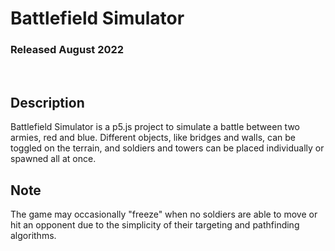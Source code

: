 # Battlefield Simulator
### Released August 2022

<br/>

## Description
Battlefield Simulator is a p5.js project to simulate a battle between
two armies, red and blue. Different objects, like bridges and walls,
can be toggled on the terrain, and soldiers and towers can be placed
individually or spawned all at once.

## Note
The game may occasionally "freeze" when no soldiers are able to move
or hit an opponent due to the simplicity of their targeting and
pathfinding algorithms.
